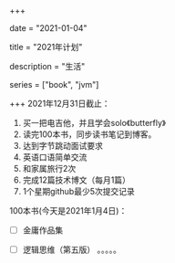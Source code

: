 +++

date = "2021-01-04"

title = "2021年计划"

description = "生活"

series = ["book", "jvm"]

+++
2021年12月31日截止：

1. 买一把电吉他，并且学会solo《butterfly》
2. 读完100本书，同步读书笔记到博客。
3. 达到字节跳动面试要求
4. 英语口语简单交流
5. 和家属旅行2次
6. 完成12篇技术博文（每月1篇）
7. 1个星期github最少5次提交记录

100本书(今天是2021年1月4日)：
- [ ] 金庸作品集
- [ ] 逻辑思维（第五版）
。。。。。















































